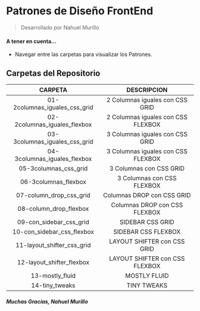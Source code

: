 # Patrones de Diseño FrontEnd 

> Desarrollado por Nahuel Murillo

#### A tener en cuenta...
- Navegar entre las carpetas para visualizar los Patrones.

## Carpetas del Repositorio
| CARPETA  | DESCRIPCION |
|:--------:|:-----------:|
|01-2columnas_iguales_css_grid|2 Columnas iguales con CSS GRID|
|02-2columnas_iguales_flexbox|2 Columnas iguales con CSS FLEXBOX|
|03-3columnas_iguales_css_grid|3 Columnas iguales con CSS GRID|  
|04-3columnas_iguales_flexbox|3 Columnas iguales con CSS FLEXBOX|
|05-3columnas_css_grid|3 Columnas con CSS GRID|  
|06-3columnas_flexbox|3 Columnas con CSS FLEXBOX|
|07-column_drop_css_grid|Columnas DROP con CSS GRID|  
|08-column_drop_flexbox|Columnas DROP con CSS FLEXBOX|
|09-con_sidebar_css_grid|SIDEBAR CSS GRID|  
|10-con_sidebar_css_flexbox|SIDEBAR CSS FLEXBOX|  
|11-layout_shifter_css_grid|LAYOUT SHIFTER con CSS GRID|  
|12-layout_shifter_flexbox|LAYOUT SHIFTER con CSS FLEXBOX|  
|13-mostly_fluid|MOSTLY FLUID|  
|14-tiny_tweaks|TINY TWEAKS|  

##### Muchas Gracias, Nahuel Murillo
